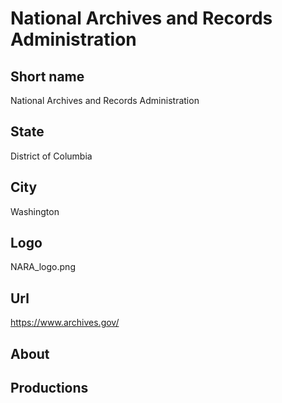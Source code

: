 # National Archives and Records Administration

## Short name

National Archives and Records Administration

## State

District of Columbia

## City

Washington

## Logo

NARA_logo.png

## Url

https://www.archives.gov/

## About

## Productions
